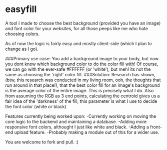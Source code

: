 easyfill
========

A tool I made to choose the best background (provided you have an image) and font color for your websites, for all those peeps like me who hate choosing colors.

As of now the logic is fairly easy and mostly client-side (which I plan to change as I go). 

###Primary use case:
You add a background image to your body, but now you dont know which background color to do the color fill with! Of course, we can go with the ever-safe #FFFFFF (or 'white'), but meh! its not the same as choosing the 'right' color fill.
###Solution:
Research has shown, (btw, this research was conducted in my living room, ooh, the thoughts that run around in that place!), that the best color fill for an image's background is the average color of the entire image. This is precisely what I do. Also from assuming the RGB as 3 end points, calculating the centroid gives us a fair idea of the 'darkness' of the fill, this parameter is what I use to decide the font color (white or black)

Features currently being worked upon:
-Currently working on moving the core logic to the backend and maintaining a database. 
-Adding more responsive font colors, althought I just like white and black.
-Adding a front-end upload feature.
-Probably making a module out of this for a wider use. 

You are welcome to fork and pull. :)
